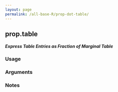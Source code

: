 ```yaml
---
layout: page
permalink: /all-base-R/prop-dot-table/
---
```


## __prop.table__

#### _Express Table Entries as Fraction of Marginal Table_

### Usage

### Arguments

### Notes
